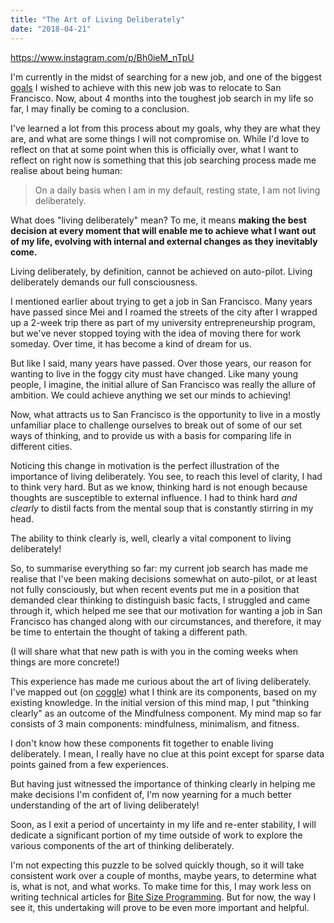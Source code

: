 ```yaml
---
title: "The Art of Living Deliberately"
date: "2018-04-21"
---
```


https://www.instagram.com/p/Bh0ieM_nTpU

I'm currently in the midst of searching for a new job, and one of the biggest [goals](https://www.nickang.com/new-years-resolution-2018/) I wished to achieve with this new job was to relocate to San Francisco. Now, about 4 months into the toughest job search in my life so far, I may finally be coming to a conclusion.

I've learned a lot from this process about my goals, why they are what they are, and what are some things I will not compromise on. While I'd love to reflect on that at some point when this is officially over, what I want to reflect on right now is something that this job searching process made me realise about being human:

> On a daily basis when I am in my default, resting state, I am not living deliberately.

What does "living deliberately" mean? To me, it means **making the best decision at every moment that will enable me to achieve what I want out of my life, evolving with internal and external changes as they inevitably come.**

Living deliberately, by definition, cannot be achieved on auto-pilot. Living deliberately demands our full consciousness.

I mentioned earlier about trying to get a job in San Francisco. Many years have passed since Mei and I roamed the streets of the city after I wrapped up a 2-week trip there as part of my university entrepreneurship program, but we've never stopped toying with the idea of moving there for work someday. Over time, it has become a kind of dream for us.

But like I said, many years have passed. Over those years, our reason for wanting to live in the foggy city must have changed. Like many young people, I imagine, the initial allure of San Francisco was really the allure of ambition. We could achieve anything we set our minds to achieving!

Now, what attracts us to San Francisco is the opportunity to live in a mostly unfamiliar place to challenge ourselves to break out of some of our set ways of thinking, and to provide us with a basis for comparing life in different cities.

Noticing this change in motivation is the perfect illustration of the importance of living deliberately. You see, to reach this level of clarity, I had to think very hard. But as we know, thinking hard is not enough because thoughts are susceptible to external influence. I had to think hard _and clearly_ to distil facts from the mental soup that is constantly stirring in my head.

The ability to think clearly is, well, clearly a vital component to living deliberately!

So, to summarise everything so far: my current job search has made me realise that I've been making decisions somewhat on auto-pilot, or at least not fully consciously, but when recent events put me in a position that demanded clear thinking to distinguish basic facts, I struggled and came through it, which helped me see that our motivation for wanting a job in San Francisco has changed along with our circumstances, and therefore, it may be time to entertain the thought of taking a different path.

(I will share what that new path is with you in the coming weeks when things are more concrete!)

This experience has made me curious about the art of living deliberately. I've mapped out (on [coggle](https://coggle.it/diagram/Wttwh7KpvIUH1inN/t/-/50a3516b0345faa85bc1999c9aa74231033488305db9f59651c0c62640bbb9f6)) what I think are its components, based on my existing knowledge. In the initial version of this mind map, I put "thinking clearly" as an outcome of the Mindfulness component. My mind map so far consists of 3 main components: mindfulness, minimalism, and fitness.

I don't know how these components fit together to enable living deliberately. I mean, I really have no clue at this point except for sparse data points gained from a few experiences.

But having just witnessed the importance of thinking clearly in helping me make decisions I'm confident of, I'm now yearning for a much better understanding of the art of living deliberately!

Soon, as I exit a period of uncertainty in my life and re-enter stability, I will dedicate a significant portion of my time outside of work to explore the various components of the art of thinking deliberately.

I'm not expecting this puzzle to be solved quickly though, so it will take consistent work over a couple of months, maybe years, to determine what is, what is not, and what works. To make time for this, I may work less on writing technical articles for [Bite Size Programming](https://www.nickang.com/bite-size-programming/). But for now, the way I see it, this undertaking will prove to be even more important and helpful.
